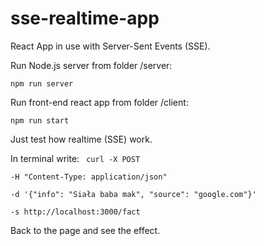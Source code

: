 # sse-realtime-app

React App in use with Server-Sent Events (SSE).

Run Node.js server from folder /server:

<code>npm run server</code>

Run front-end react app from folder /client:

<code>npm run start</code>

Just test how realtime (SSE) work.

In terminal write:
<code>
  curl -X POST \
 -H "Content-Type: application/json" \
 -d '{"info": "Siała baba mak", "source": "google.com"}'\
 -s http://localhost:3000/fact
</code>

Back to the page and see the effect.


